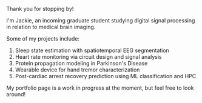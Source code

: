Thank you for stopping by!

I'm Jackie, an incoming graduate student studying digital signal processing in relation to medical brain imaging.

Some of my projects include:
  1. Sleep state estimation with spatiotemporal EEG segmentation
  2. Heart rate monitoring via circuit design and signal analysis
  4. Protein propagation modeling in Parkinson's Disease
  5. Wearable device for hand tremor characterization
  6. Post-cardiac arrest recovery prediction using ML classification and HPC

My portfolio page is a work in progress at the moment, but feel free to look around!
